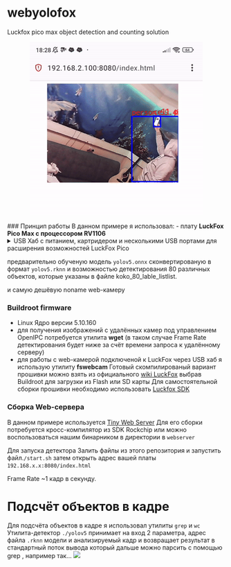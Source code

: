 # webyolofox
Luckfox pico max object detection and counting solution
<center> 
  
  ![YOLOv15](https://github.com/sw3nlab/webyolofox/blob/main/images/detect.gif)

</center>
### Принцип работы
В данном примере я использовал: 
- плату <b>LuckFox Pico Max с процессором RV1106</b>
<details>
  <summary>USB Хаб с питанием, картридером и несколькими USB портами для расширения возможностей LuckFox Pico</summary>
  как то так...
  
  ![IMAGE](https://github.com/sw3nlab/webyolofox/blob/main/images/tools.jpg)
  
  ...
</details>
  
предварительно обученую модель `yolov5.onnx` сконвертированую в формат `yolov5.rknn` и возможностью детектирования 80 различных объектов, которые указаны в файле koko_80_lable_listlist.

и самую дешёвую noname web-камеру  

### Buildroot firmware
- Linux Ядро версии 5.10.160 
- для получения изображений с удалённых камер под управлением OpenIPC потребуется утилита <b>wget</b> (в таком случае Frame Rate детектирования будет ниже за счёт времени запроса к удалённому серверу) 
- для работы с web-камерой подключеной к LuckFox через USB хаб я использую утилиту <b>fswebcam</b>
Готовый скомпилированый вариант прошивки можно взять из официального [wiki LuckFox](https://drive.google.com/drive/folders/1sFUWjYpDDisf92q9EwP1Ia7lHgp9PaFS?usp=drive_link) выбрав Buildroot для загрузки из Flash или SD карты
Для самостоятельной сборки прошивки необходимо использовать [Luckfox SDK](https://github.com/LuckfoxTECH/luckfox-pico)


### Сборка Web-сервера
В данном примере используется [Tiny Web Server](https://github.com/shenfeng/tiny-web-server)
Для его сборки потребуется кросс-компилятор из SDK Rockchip
или можно воспользоваться нашим бинарником в директории в `webserver`

Для запуска детектора
Залить файлы из этого репозитория и запустить файл.`/start.sh` затем открыть адрес вашей платы `192.168.x.x:8080/index.html`

Frame Rate ~1 кадр в секунду.

# Подсчёт объектов в кадре
Для подсчёта объектов в кадре я использовал утилиты `grep` и `wc`
Утилита-детектор `./yolov5` принимает на вход 2 параметра, адрес файла `.rknn` модели и анализируемый кадр и возвращает результат в стандартный поток вывода который дальше можно парсить с помощью grep , например так...
![](address)




